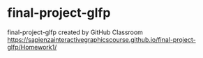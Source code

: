 # final-project-glfp
final-project-glfp created by GitHub Classroom
https://sapienzainteractivegraphicscourse.github.io/final-project-glfp/Homework1/
